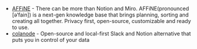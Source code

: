 - [AFFiNE](https://github.com/toeverything/AFFiNE) - There can be more than Notion and Miro. AFFiNE(pronounced [ə‘fain]) is a next-gen knowledge base that brings planning, sorting and creating all together. Privacy first, open-source, customizable and ready to use.
- [colanode](https://github.com/colanode/colanode) - Open-source and local-first Slack and Notion alternative that puts you in control of your data
